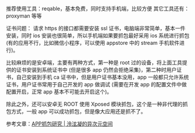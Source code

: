 推荐使用工具：reqable，基本免费，同时支持手机端，比较方便
其它工具还有：proxyman 等等

证书问题：
请求 https 的接口都需要安装 ssl 证书，电脑端非常简单，基本一件安装，同时 ios 安装也很简单，所以手机端如果要抓包最好采用 ios 系统进行抓包 (有的应用不行，比如微信小程序，可以使用 appstore 中的 stream 手机软件进行)。

比较麻烦的是安卓端，主要有两种方式，第一种是 root 过的设备，将上面工具提供的证书安装到系统证书中 (但是很多 app 仍然会拒绝采集)，第二种时用户证书，自己安装到手机 ca 证书中，但是用户证书基本没用，app 一般都只允许系统证书，用户证书常用于自己开发的 app 做调试 (需要在开发 app 的配置文件中做配置开启，正常 app 基本不可能去开启这个)。

除此之外，还可以安卓无 ROOT 使用 Xposed 模块抓包，这个是一种非代理的抓包方式，一般 app 可以成功抓包，但是像大应用还是抓不了。

参考文章：[APP抓包研究 | 泠泫凝的异次元空间](https://lxnchan.cn/app-package-grab.html)